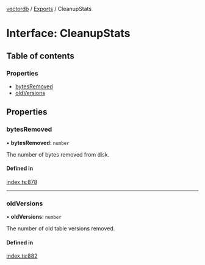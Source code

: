 [vectordb](../README.md) / [Exports](../modules.md) / CleanupStats

# Interface: CleanupStats

## Table of contents

### Properties

- [bytesRemoved](CleanupStats.md#bytesremoved)
- [oldVersions](CleanupStats.md#oldversions)

## Properties

### bytesRemoved

• **bytesRemoved**: `number`

The number of bytes removed from disk.

#### Defined in

[index.ts:878](https://github.com/lancedb/lancedb/blob/c89d5e6/node/src/index.ts#L878)

___

### oldVersions

• **oldVersions**: `number`

The number of old table versions removed.

#### Defined in

[index.ts:882](https://github.com/lancedb/lancedb/blob/c89d5e6/node/src/index.ts#L882)
